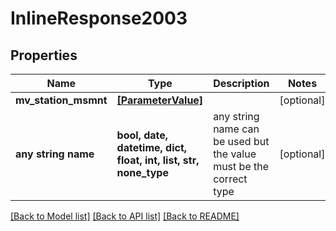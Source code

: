 # InlineResponse2003


## Properties
Name | Type | Description | Notes
------------ | ------------- | ------------- | -------------
**mv_station_msmnt** | [**[ParameterValue]**](ParameterValue.md) |  | [optional] 
**any string name** | **bool, date, datetime, dict, float, int, list, str, none_type** | any string name can be used but the value must be the correct type | [optional]

[[Back to Model list]](../README.md#documentation-for-models) [[Back to API list]](../README.md#documentation-for-api-endpoints) [[Back to README]](../README.md)


